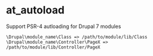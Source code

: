 at_autoload
===========

Support PSR-4 autloading for Drupal 7 modules

````
\Drupal\module_name\Class => /path/to/module/lib/Class
\Drupal\module_name\Controller\PageX => /path/to/module/lib/Controller/PageX
````
